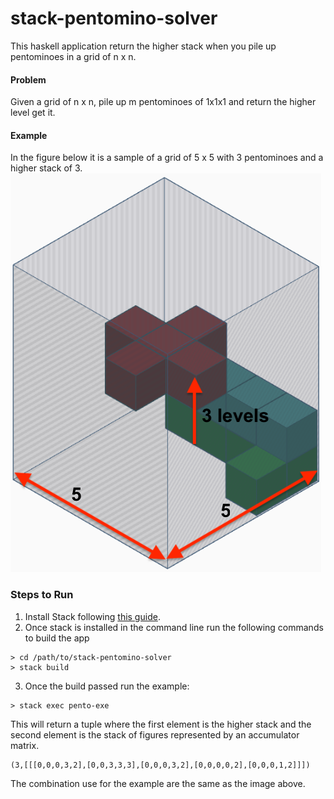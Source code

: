 # stack-pentomino-solver
This haskell application return the higher stack when you pile up pentominoes in a grid of n x n.
#### Problem
Given a grid of n x n, pile up m pentominoes of 1x1x1 and return the higher level get it.
#### Example
In the figure below it is a sample of a grid of 5 x 5 with 3 pentominoes and a higher stack of 3.
![Stack of Pentominoes](./pento_stack_sample_5_x_5.png)

### Steps to Run

1. Install Stack following [this guide](https://docs.haskellstack.org/en/stable/README/).
2. Once stack is installed in the command line run the following commands to build the app
```
> cd /path/to/stack-pentomino-solver
> stack build
```
3. Once the build passed run the example:
```
> stack exec pento-exe
```
This will return a tuple where the first element is the higher stack and the second element is the stack of figures represented by an accumulator matrix.  
```
(3,[[[0,0,0,3,2],[0,0,3,3,3],[0,0,0,3,2],[0,0,0,0,2],[0,0,0,1,2]]])
```
The combination use for the example are the same as the image above.


